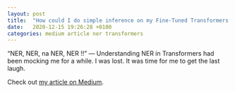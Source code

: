 ```yaml
---
layout: post
title:  "How could I do simple inference on my Fine-Tuned Transformers NER models?"
date:   2020-12-15 19:26:28 +0100
categories: medium article ner transformers
---
```

“NER, NER, na NER, NER !!” — Understanding NER in Transformers had been mocking me for a while. I was lost. It was time for me to get the last laugh.

Check out [my article on Medium].

[my article on Medium]: https://medium.com/towards-data-science/how-could-i-do-simple-inference-on-my-fine-tuned-transformers-ner-models-e074da3a5a9d
